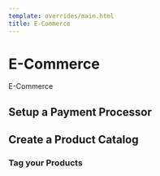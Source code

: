 ```yaml
---
template: overrides/main.html
title: E-Commerce
---
```


# E-Commerce

E-Commerce

## Setup a Payment Processor

## Create a Product Catalog

### Tag your Products


